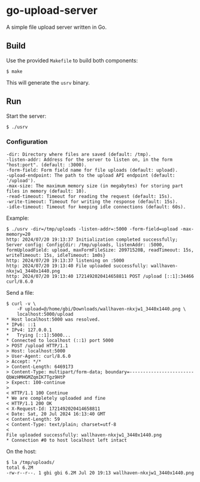 # go-upload-server

A simple file upload server written in Go.

## Build
 
Use the provided `Makefile` to build both components:

```shell
$ make
```
This will generate the `usrv` binary.

## Run

Start the server:

```shell
$ ./usrv
```

### Configuration

    -dir: Directory where files are saved (default: /tmp).
    -listen-addr: Address for the server to listen on, in the form "host:port". (default: :3000).
    -form-field: Form field name for file uploads (default: upload).
    -upload-endpoint: The path to the upload API endpoint (default: '/upload').
    -max-size: The maximum memory size (in megabytes) for storing part files in memory (default: 10).
    -read-timeout: Timeout for reading the request (default: 15s).
    -write-timeout: Timeout for writing the response (default: 15s).
    -idle-timeout: Timeout for keeping idle connections (default: 60s).


Example:

```shell
$ ./usrv -dir=/tmp/uploads -listen-addr=:5000 -form-field=upload -max-memory=20
http: 2024/07/20 19:13:37 Initialization completed successfully; Server config: Config{dir: /tmp/uploads, listenAddr: :5000, formUploadField: upload, maxFormFileSize: 20971520B, readTimeout: 15s, writeTimeout: 15s, idleTimeout: 1m0s}
http: 2024/07/20 19:13:37 listening on :5000
http: 2024/07/20 19:13:40 File uploaded successfully: wallhaven-nkxjw1_3440x1440.png
http: 2024/07/20 19:13:40 1721492020414658811 POST /upload [::1]:34466 curl/8.6.0
```

Send a file:
```shell
$ curl -v \
    -F upload=@/home/gbi/Downloads/wallhaven-nkxjw1_3440x1440.png \
    localhost:5000/upload
* Host localhost:5000 was resolved.
* IPv6: ::1
* IPv4: 127.0.0.1
*   Trying [::1]:5000...
* Connected to localhost (::1) port 5000
> POST /upload HTTP/1.1
> Host: localhost:5000
> User-Agent: curl/8.6.0
> Accept: */*
> Content-Length: 6469173
> Content-Type: multipart/form-data; boundary=------------------------QbWzHMHGMZqmIK7Tgz9HtP
> Expect: 100-continue
>
< HTTP/1.1 100 Continue
* We are completely uploaded and fine
< HTTP/1.1 200 OK
< X-Request-Id: 1721492020414658811
< Date: Sat, 20 Jul 2024 16:13:40 GMT
< Content-Length: 59
< Content-Type: text/plain; charset=utf-8
<
File uploaded successfully: wallhaven-nkxjw1_3440x1440.png
* Connection #0 to host localhost left intact
```

On the host:
```shell
$ la /tmp/uploads/
total 6.2M
-rw-r--r--. 1 gbi gbi 6.2M Jul 20 19:13 wallhaven-nkxjw1_3440x1440.png
```
